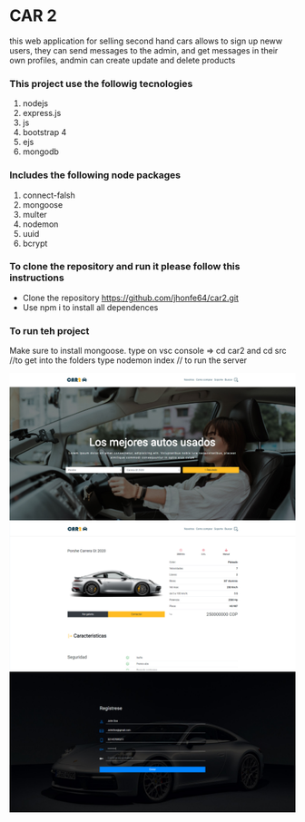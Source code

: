 

# CAR 2

this web application for selling second hand cars allows to sign up neww users, they can send messages to the admin, and get messages in their own profiles, andmin can create update
and delete products

### This project use the followig tecnologies

1. nodejs
2. express.js
3. js
4. bootstrap 4
5. ejs
6. mongodb

### Includes the following node packages

1. connect-falsh 
3. mongoose
4. multer
5. nodemon
6. uuid
7. bcrypt

### To clone the repository and run it please follow this instructions

- Clone the repository https://github.com/jhonfe64/car2.git
- Use npm i to install all dependences 


### To run teh project

Make sure to install mongoose.
type on vsc console => cd car2 and cd src //to get into the folders
type nodemon index // to run the server

![](https://github.com/jhonfe64/car2/blob/master/c21.jpg?raw=true)
![](https://github.com/jhonfe64/car2/blob/master/c22.jpg?raw=true)
![](https://github.com/jhonfe64/car2/blob/master/c23.jpg?raw=true)
